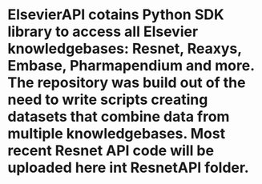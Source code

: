 # ElsevierAPI cotains Python SDK library to access all Elsevier knowledgebases: Resnet, Reaxys, Embase, Pharmapendium and more. The repository was build out of the need to write scripts creating datasets that combine data from multiple knowledgebases.  Most recent Resnet API code will be uploaded here int ResnetAPI folder. 
